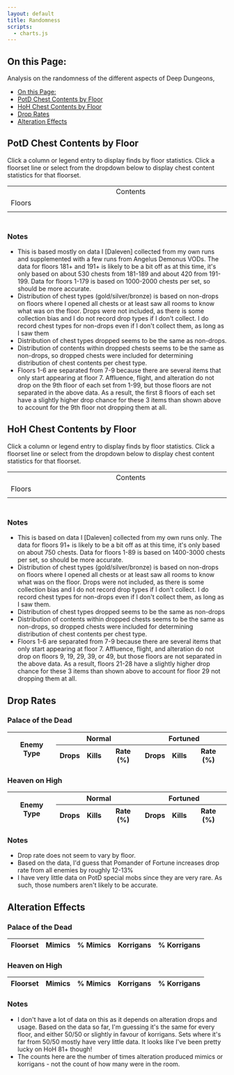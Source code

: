```yaml
---
layout: default
title: Randomness
scripts:
  - charts.js
---
```


## On this Page:

Analysis on the randomness of the different aspects of Deep Dungeons,

- [On this Page:](#on-this-page)
- [PotD Chest Contents by Floor](#potd-chest-contents-by-floor)
- [HoH Chest Contents by Floor](#hoh-chest-contents-by-floor)
- [Drop Rates](#drop-rates)
- [Alteration Effects](#alteration-effects)

## PotD Chest Contents by Floor

<div class="surfacePane">

  <p>Click a column or legend entry to display finds by floor statistics. Click
  a floorset line or select from the dropdown below to display chest content
  statistics for that floorset.</p>

  <table class="unstyled">
    <tr>
      <td></td>
      <td style="width: 100%; text-align: center;">Contents</td>
    </tr>
    <tr>
      <td><span class="rotated">Floors</span></td>
      <td id="potdChestContentsChart" style="padding: 0"></td>
    </tr>
    <tr>
      <td></td>
      <td id="potdChestContentsLegend"></td>
    </tr>
  </table>

  <h3 id="potdChestContentsDataTitle"></h3>
  <table id="potdChestContentsDataTable"></table>

  <h3>Notes</h3>

  <ul>
    <li>
      This is based mostly on data I [Daleven] collected from my own runs and
      supplemented with a few runs from Angelus Demonus VODs. The data for
      floors 181+ and 191+ is likely to be a bit off as at this time, it's only
      based on about 530 chests from 181-189 and about 420 from 191-199. Data
      for floors 1-179 is based on 1000-2000 chests per set, so should be more
      accurate.
    </li>
    <li>
      Distribution of chest types (gold/silver/bronze) is based on non-drops on
      floors where I opened all chests or at least saw all rooms to know what
      was on the floor. Drops were not included, as there is some collection
      bias and I do not record drop types if I don't collect. I do record chest
      types for non-drops even if I don't collect them, as long as I saw them
    </li>
    <li>
      Distribution of chest types dropped seems to be the same as non-drops.
    </li>
    <li>
      Distribution of contents within dropped chests seems to be the same as
      non-drops, so dropped chests were included for determining distribution
      of chest contents per chest type.
    </li>
    <li>
      Floors 1-6 are separated from 7-9 because there are several items that
      only start appearing at floor 7. Affluence, flight, and alteration do not
      drop on the 9th floor of each set from 1-99, but those floors are not
      separated in the above data. As a result, the first 8 floors of each set
      have a slightly higher drop chance for these 3 items than shown above to
      account for the 9th floor not dropping them at all.
    </li>
  </ul>

</div>

## HoH Chest Contents by Floor

<div class="surfacePane">

  <p>Click a column or legend entry to display finds by floor statistics. Click
  a floorset line or select from the dropdown below to display chest content
  statistics for that floorset.</p>

  <table class="unstyled">
    <tr>
      <td></td>
      <td style="width: 100%; text-align: center;">Contents</td>
    </tr>
    <tr>
      <td><span class="rotated">Floors</span></td>
      <td id="hohChestContentsChart" style="padding: 0"></td>
    </tr>
    <tr>
      <td></td>
      <td id="hohChestContentsLegend"></td>
    </tr>
  </table>

  <h3 id="hohChestContentsDataTitle"></h3>
  <table id="hohChestContentsDataTable"></table>

  <h3>Notes</h3>

  <ul>
    <li>
      This is based on data I [Daleven] collected from my own runs only. The
      data for floors 91+ is likely to be a bit off as at this time, it's only
      based on about 750 chests. Data for floors 1-89 is based on 1400-3000
      chests per set, so should be more accurate.
    </li>
    <li>
      Distribution of chest types (gold/silver/bronze) is based on non-drops on
      floors where I opened all chests or at least saw all rooms to know what
      was on the floor. Drops were not included, as there is some collection
      bias and I do not record drop types if I don't collect. I do record chest
      types for non-drops even if I don't collect them, as long as I saw them.
    </li>
    <li>
      Distribution of chest types dropped seems to be the same as non-drops
    </li>
    <li>
      Distribution of contents within dropped chests seems to be the same as
      non-drops, so dropped chests were included for determining distribution
      of chest contents per chest type.
    </li>
    <li>
      Floors 1-6 are separated from 7-9 because there are several items that
      only start appearing at floor 7. Affluence, flight, and alteration do not
      drop on floors 9, 19, 29, 39, or 49, but those floors are not separated
      in the above data. As a result, floors 21-28 have a slightly higher drop
      chance for these 3 items than shown above to account for floor 29 not
      dropping them at all.
    </li>
  </ul>

</div>

## Drop Rates

<div class="surfacePane">

  <h3>Palace of the Dead</h3>

  <div class="hscroll">
    <table id="potd_droprates">
      <thead>
        <tr>
          <th rowspan="2">Enemy Type</th>
          <th colspan="3">Normal</th>
          <th colspan="3">Fortuned</th>
        </tr>
        <tr>
          <th>Drops</th>
          <th>Kills</th>
          <th>Rate (%)</th>
          <th>Drops</th>
          <th>Kills</th>
          <th>Rate (%)</th>
        </tr>
      </thead>
      <!-- tbody added via script -->
    </table>
  </div>

  <h3>Heaven on High</h3>

  <div class="hscroll">
    <table id="hoh_droprates">
      <thead>
        <tr>
          <th rowspan="2">Enemy Type</th>
          <th colspan="3">Normal</th>
          <th colspan="3">Fortuned</th>
        </tr>
        <tr>
          <th>Drops</th>
          <th>Kills</th>
          <th>Rate (%)</th>
          <th>Drops</th>
          <th>Kills</th>
          <th>Rate (%)</th>
        </tr>
      </thead>
      <!-- tbody added via script -->
    </table>
  </div>

  <h3>Notes</h3>

  <ul>
    <li>
      Drop rate does not seem to vary by floor.
    </li>
    <li>
      Based on the data, I'd guess that Pomander of Fortune increases drop rate
      from all enemies by roughly 12-13%
    </li>
    <li>
      I have very little data on PotD special mobs since they are very rare.
      As such, those numbers aren't likely to be accurate.
    </li>
  </ul>

</div>

## Alteration Effects

<div class="surfacePane">

  <h3>Palace of the Dead</h3>

  <div class="hscroll">
    <table id="potd_alteration">
      <thead>
        <tr>
          <th>Floorset</th>
          <th>Mimics</th>
          <th>% Mimics</th>
          <th>Korrigans</th>
          <th>% Korrigans</th>
        </tr>
      </thead>
      <!-- tbody added via script -->
    </table>
  </div>

  <h3>Heaven on High</h3>

  <div class="hscroll">
    <table id="hoh_alteration">
      <thead>
        <tr>
          <th>Floorset</th>
          <th>Mimics</th>
          <th>% Mimics</th>
          <th>Korrigans</th>
          <th>% Korrigans</th>
        </tr>
      </thead>
      <!-- tbody added via script -->
    </table>
  </div>

  <h3>Notes</h3>

  <ul>
    <li>
      I don't have a lot of data on this as it depends on alteration drops and
      usage. Based on the data so far, I'm guessing it's the same for every
      floor, and either 50/50 or slightly in favour of korrigans. Sets where
      it's far from 50/50 mostly have very little data. It looks like I've been
      pretty lucky on HoH 81+ though!
    </li>
    <li>
      The counts here are the number of times alteration produced mimics or
      korrigans - not the count of how many were in the room.
    </li>
  </ul>

</div>

<script>
  const potd_chest_data = {{ site.data.potd_chests | jsonify }};
  charts.drawPotdChestDistribution(potd_chest_data);

  const hoh_chest_data = {{ site.data.hoh_chests | jsonify }};
  charts.drawHohChestDistribution(hoh_chest_data);

  const potd_droprate_data = {{ site.data.potd_drops | jsonify }};
  charts.writeDropRatesTable(potd_droprate_data, 'potd_droprates');

  const hoh_droprate_data = {{ site.data.hoh_drops | jsonify }};
  charts.writeDropRatesTable(hoh_droprate_data, 'hoh_droprates');

  const potd_alter_data = {{ site.data.potd_alteration | jsonify }};
  charts.writeAlterationTable(potd_alter_data, 'potd_alteration');

  const hoh_alter_data = {{ site.data.hoh_alteration | jsonify }};
  charts.writeAlterationTable(hoh_alter_data, 'hoh_alteration');
</script>
